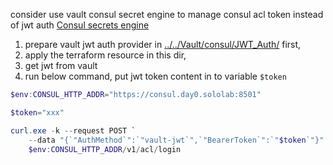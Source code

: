 consider use vault consul secret engine to manage consul acl token instead of jwt auth
[Consul secrets engine](https://developer.hashicorp.com/vault/docs/secrets/consul)

1. prepare vault jwt auth provider in [../../Vault/consul/JWT_Auth/](../../Vault/consul/JWT_Auth/) first,  
2. apply the terraform resource in this dir,  
3. get jwt from vault
4. run below command, put jwt token content in to variable `$token`

```powershell
$env:CONSUL_HTTP_ADDR="https://consul.day0.sololab:8501"

$token="xxx"

curl.exe -k --request POST `
    --data "{`"AuthMethod`":`"vault-jwt`",`"BearerToken`":`"$token`"}" `
    $env:CONSUL_HTTP_ADDR/v1/acl/login

```